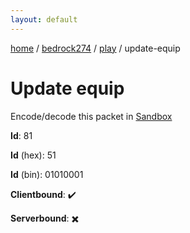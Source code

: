 ```yaml
---
layout: default
---
```


[home](/)  /  [bedrock274](/protocol/bedrock274)  /  [play](/protocol/bedrock274/play)  /  update-equip

# Update equip

Encode/decode this packet in [Sandbox](../../../sandbox/bedrock274#Play.UpdateEquip)

**Id**: 81

**Id** (hex): 51

**Id** (bin): 01010001

**Clientbound**: ✔️

**Serverbound**: ✖️
